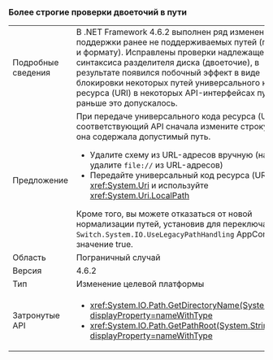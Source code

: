 ### <a name="path-colon-checks-are-stricter"></a>Более строгие проверки двоеточий в пути

|   |   |
|---|---|
|Подробные сведения|В .NET Framework 4.6.2 выполнен ряд изменений для поддержки ранее не поддерживаемых путей (по длине и формату). Исправлены проверки надлежащего синтаксиса разделителя диска (двоеточие), в результате появился побочный эффект в виде блокировки некоторых путей универсального кода ресурса (URI) в некоторых API-интерфейсах пути, где раньше это допускалось.|
|Предложение|При передаче универсального кода ресурса (URI) в соответствующий API сначала измените строку, чтобы она содержала допустимый путь.<ul><li>Удалите схему из URL-адресов вручную (например, удалите <code>file://</code> из URL-адресов)</li><li>Передайте универсальный код ресурса (URI) в класс <xref:System.Uri> и используйте <xref:System.Uri.LocalPath></li></ul>Кроме того, вы можете отказаться от новой нормализации путей, установив для переключателя <code>Switch.System.IO.UseLegacyPathHandling</code> AppContext значение true.|
|Область|Пограничный случай|
|Версия|4.6.2|
|Тип|Изменение целевой платформы|
|Затронутые API|<ul><li><xref:System.IO.Path.GetDirectoryName(System.String)?displayProperty=nameWithType></li><li><xref:System.IO.Path.GetPathRoot(System.String)?displayProperty=nameWithType></li></ul>|

